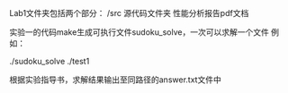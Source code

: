 Lab1文件夹包括两个部分：
  /src  源代码文件夹 
  性能分析报告pdf文档

实验一的代码make生成可执行文件sudoku_solve，一次可以求解一个文件
例如：

./sudoku_solve ./test1

根据实验指导书，求解结果输出至同路径的answer.txt文件中
